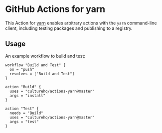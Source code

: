 # GitHub Actions for yarn

This Action for [yarn](https://yarnpkg.com/en/) enables arbitrary actions with the `yarn` command-line client, including testing packages and publishing to a registry.

## Usage

An example workflow to build and test:

```hcl
workflow "Build and Test" {
  on = "push"
  resolves = ["Build and Test"]
}

action "Build" {
  uses = "culturehq/actions-yarn@master"
  args = "install"
}

action "Test" {
  needs = "Build"
  uses = "culturehq/actions-yarn@master"
  args = "test"
}
```
